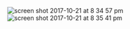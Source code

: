 ![screen shot 2017-10-21 at 8 34 57 pm](https://user-images.githubusercontent.com/29441324/31857916-720915ee-b69f-11e7-8d49-52ed6d7090b0.png)
![screen shot 2017-10-21 at 8 35 41 pm](https://user-images.githubusercontent.com/29441324/31857917-7323a1d8-b69f-11e7-9339-3d980511402e.png)
